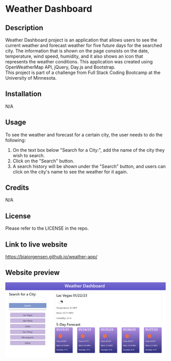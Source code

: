 # Weather Dashboard

## Description
Weather Dashboard project is an application that allows users to see the current weather and forecast weather for five future days for the searched city. The information that is shown on the page consists on the date, temperature, wind speed, humidity, and it also shows an icon that represents the weather conditions. This application was created using OpenWeatherMap API, jQuery, Day.js and Bootstrap.\
This project is part of a challenge from Full Stack Coding Bootcamp at the University of Minnesota.


## Installation

N/A

## Usage
To see the weather and forecast for a certain city, the user needs to do the following:
1. On the text box below "Search for a City:", add the name of the city they wish to search.
1. Click on the "Search" button.
1. A search history will be shown under the "Search" button, and users can click on the city's name to see the weather for it again.


## Credits

N/A

## License

Please refer to the LICENSE in the repo.

## Link to live website

https://biajorgensen.github.io/weather-app/

## Website preview

<kbd>![Weather_Dashboard_Main_Page](./assets/images/app_main_page.PNG)</kbd>
